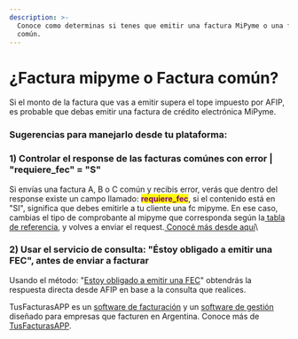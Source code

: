 ```yaml
---
description: >-
  Conoce como determinas si tenes que emitir una factura MiPyme o una factura A
  común.
---
```


# ¿Factura mipyme o Factura común?

Si el monto de la factura que vas a emitir supera el tope impuesto por AFIP, es probable que debas emitir una factura de crédito electrónica MiPyme.

### Sugerencias para manejarlo desde tu plataforma:

### **1) Controlar el response de las facturas comúnes con error | "requiere\_fec" = "S"**

Si envías una factura A, B o C común y recibis error, verás que dentro del response existe un campo llamado: <mark style="color:purple;">**requiere\_fec**</mark>, si el contenido está en "SI", significa que debes emitirle a tu cliente una fc mipyme. En ese caso,  cambias el tipo de comprobante al mipyme que corresponda según la[ tabla de referencia](../parametros/tablas-de-referencia.md#tipos-de-comprobantes), y volves a enviar el request.[ Conocé más desde aquí](./#como-determinar-si-debo-emitir-un-comprobante-de-tipo-mipyme)\


### **2) Usar el servicio de consulta: "Éstoy obligado a emitir una FEC", antes de enviar a facturar**

Usando el método: "[Estoy obligado a emitir una FEC](api-factura-electronica-afip-consulta-de-obligado-a-recibir-factura-de-credito-electronica-mipyme.md)"  obtendrás la respuesta directa desde AFIP en base a la consulta que realices.



TusFacturasAPP es un [software de facturación](https://www.tusfacturas.app/software-de-facturacion-argentina.html) y un [software de gestión](https://www.tusfacturas.app/software-de-gestion-para-pymes.html)  diseñado para empresas que facturen en Argentina. Conoce más de [TusFacturasAPP](https://www.tusfacturas.app).
